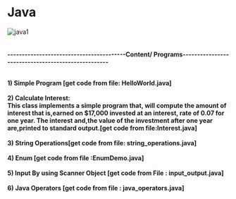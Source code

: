 # Java
![java1](https://user-images.githubusercontent.com/89722385/143200946-838a943b-a29d-4d7a-aa7c-c96ea5fee2c5.jpeg)
<br>
<br>
<br><b>-----------------------------------------Content/ Programs---------------------------------------------------</b><br>

<br><b>1) Simple Program [get code from file: HelloWorld.java]<br><br>
2) Calculate Interest:<br>
  This class implements a simple program that, will compute the amount of interest that is,earned on $17,000 invested at an interest, rate of 0.07 for one year. The interest and,the value of the investment after one year are,printed to standard output.[get code from file:Interest.java]
  <br>
   <br>
3) String Operations[get code from file: string_operations.java]<br><br>
4) Enum  [get code from file :EnumDemo.java]<br><br>
5) Input By using Scanner Object [get code from File : input_output.java] <br><br>
6) Java Operators [get code from file : java_operators.java]<br><br>
